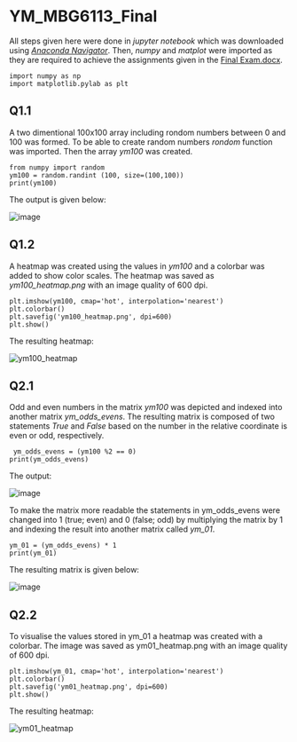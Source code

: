 # YM_MBG6113_Final
All steps given here were done in *jupyter notebook* which was downloaded using [*Anaconda Navigator*](https://docs.anaconda.com/anaconda/install/windows/). Then, *numpy* and *matplot* were imported as they are required to achieve the assignments given in the [Final Exam.docx](https://github.com/ym-ibg/YM_MBG6113_Final/raw/main/Final%20Exam.docx).

<pre><code>import numpy as np
import matplotlib.pylab as plt
</pre></code>

## Q1.1
A two dimentional 100x100 array including rondom numbers between 0 and 100 was formed. To be able to create random numbers *rondom* function was imported. Then the array *ym100* was created.
<pre><code>from numpy import random
ym100 = random.randint (100, size=(100,100))
print(ym100)
</pre></code>
The output is given below:

![image](https://user-images.githubusercontent.com/95583564/150120126-0a9e21c1-d6a2-4ce7-b980-9df90c446a15.png)

## Q1.2 

A heatmap was created using the values in *ym100* and a colorbar was added to show color scales. The heatmap was saved as *ym100_heatmap.png* with an image quality of 600 dpi.

<pre><code>plt.imshow(ym100, cmap='hot', interpolation='nearest')
plt.colorbar()
plt.savefig('ym100_heatmap.png', dpi=600)
plt.show()</pre></code>

The resulting heatmap:

![ym100_heatmap](https://user-images.githubusercontent.com/95583564/150121256-43023411-7c11-4c3a-8aa8-8265bbd6f87a.png)

## Q2.1

Odd and even numbers in the matrix *ym100* was depicted and indexed into another matrix *ym_odds_evens*. The resulting matrix is composed of two statements *True* and *False* based on the number in the relative coordinate is even or odd, respectively.

<pre><code> ym_odds_evens = (ym100 %2 == 0)
print(ym_odds_evens) </pre></code>

The output:

![image](https://user-images.githubusercontent.com/95583564/150122170-dd5b72dd-4e90-42bb-bf83-f80f0dfe627f.png)

To make the matrix more readable the statements in ym_odds_evens were changed into 1 (true; even) and 0 (false; odd) by multiplying the matrix by 1 and indexing the result into another matrix called *ym_01*.


<pre><code>ym_01 = (ym_odds_evens) * 1
print(ym_01)</pre></code>

The resulting matrix is given below:

![image](https://user-images.githubusercontent.com/95583564/150122861-8b226eb8-dc97-43f5-b6ce-4d81c8b7979f.png)

## Q2.2

To visualise the values stored in ym_01 a heatmap was created with a colorbar. The image was saved as ym01_heatmap.png with an image quality of 600 dpi.

<pre><code>plt.imshow(ym_01, cmap='hot', interpolation='nearest')
plt.colorbar()
plt.savefig('ym01_heatmap.png', dpi=600)
plt.show()</pre></code>

The resulting heatmap:

![ym01_heatmap](https://user-images.githubusercontent.com/95583564/150123289-259a906d-0819-4b01-8b38-6bbe197ec133.png)
